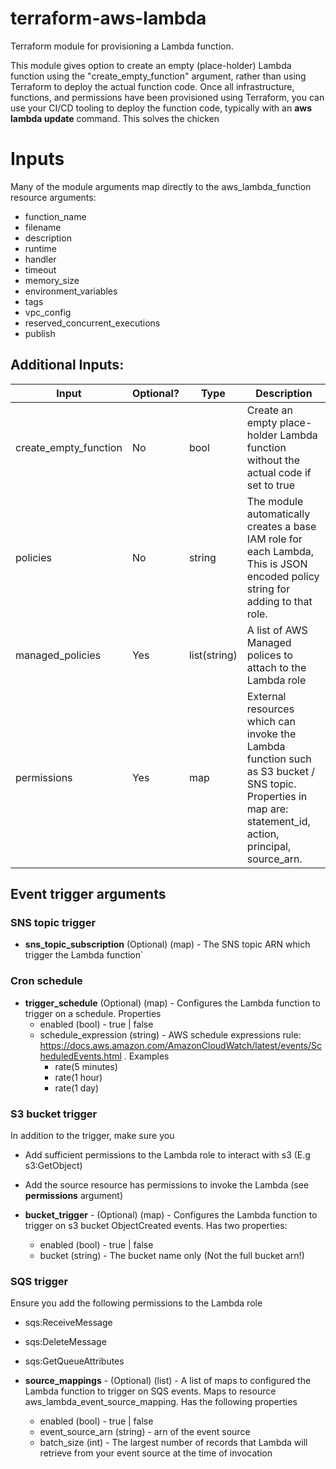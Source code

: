 # terraform-aws-lambda
Terraform module for provisioning a Lambda function.

This module gives option to create an empty (place-holder) Lambda function using the "create_empty_function" argument, rather than using Terraform to deploy the actual function code. Once all infrastructure, functions, and permissions have been provisioned using Terraform, you can use your CI/CD tooling to deploy the function code, typically with an **aws lambda update** command. This solves the chicken

# Inputs
Many of the module arguments map directly to the aws_lambda_function resource arguments:
* function_name
* filename
* description
* runtime
* handler
* timeout
* memory_size
* environment_variables
* tags
* vpc_config
* reserved_concurrent_executions
* publish

## Additional Inputs:

| Input   | Optional?    | Type | Description |
| ------- | ------------ | -----|------------ |    
| create\_empty\_function |  No |  bool |  Create an empty place-holder Lambda function without the actual code if set to true |
| policies | No | string | The module automatically creates a base IAM role for each Lambda, This is JSON encoded policy string for adding to that role. |
| managed\_policies | Yes | list(string) | A list of AWS Managed polices to attach to the Lambda role |
| permissions | Yes | map | External resources which can invoke the Lambda function such as S3 bucket / SNS topic. Properties in map are:  statement_id, action, principal, source_arn.

## Event trigger arguments

### SNS topic trigger
* **sns_topic_subscription** (Optional) (map) - The SNS topic ARN which trigger the Lambda function`

### Cron schedule
* **trigger_schedule** (Optional) (map) - Configures the Lambda function to trigger on a schedule. Properties
    * enabled (bool) - true | false
    * schedule_expression (string) - AWS schedule expressions rule: https://docs.aws.amazon.com/AmazonCloudWatch/latest/events/ScheduledEvents.html . Examples
        * rate(5 minutes)
        * rate(1 hour)
        * rate(1 day)

### S3 bucket trigger

In addition to the trigger, make sure you
 * Add sufficient permissions to the Lambda role to interact with s3 (E.g s3:GetObject)
 * Add the source resource has permissions to invoke the Lambda (see **permissions** argument)

* **bucket_trigger** - (Optional) (map) - Configures the Lambda function to trigger on s3 bucket ObjectCreated events. Has two properties:
    * enabled (bool) - true | false
    * bucket (string) - The bucket name only (Not the full bucket arn!)

### SQS trigger

Ensure you add the following permissions to the Lambda role
* sqs:ReceiveMessage
* sqs:DeleteMessage
* sqs:GetQueueAttributes

* **source_mappings** - (Optional) (list) - A list of maps to configured the Lambda function to trigger on SQS events. Maps to resource aws_lambda_event_source_mapping. Has the following properties
  * enabled (bool) - true | false
  * event_source_arn (string) - arn of the event source
  * batch_size (int) - The largest number of records that Lambda will retrieve from your event source at the time of invocation
